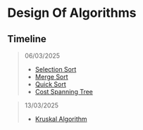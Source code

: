 # Design Of Algorithms

## Timeline
> 06/03/2025
>-  [Selection Sort](/sorts/selectionSort.c)
>-  [Merge Sort](/sorts/mergeSort.c)
>-  [Quick Sort](/sorts/quickSort.c)
>-  [Cost Spanning Tree](/costSpanningTree.c)

> 13/03/2025
>- [Kruskal Algorithm](/Kruskal_spanning.c)
